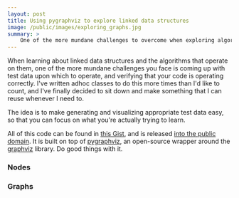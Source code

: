 ```yaml
---
layout: post
title: Using pygraphviz to explore linked data structures
image: /public/images/exploring_graphs.jpg
summary: >
    One of the more mundane challenges to overcome when exploring algorithms on linked data structures is coming up with test data upon which to test your implementations. I've done this enough that I wanted to create a set of generalized classes this easier.
---
```


When learning about linked data structures and the algorithms that operate on them, one of the more mundane challenges you face is coming up with test data upon which to operate, and verifying that your code is operating correctly. I've written adhoc classes to do this more times than I'd like to count, and I've finally decided to sit down and make something that I can reuse whenever I need to.

The idea is to make generating and visualizing appropriate test data easy, so that you can focus on what you're actually trying to learn.

All of this code can be found in [this Gist](), and is released [into the public domain](http://creativecommons.org/publicdomain/zero/1.0/). It is built on top of [pygraphviz](http://pygraphviz.github.io/), an open-source wrapper around the [graphviz](http://www.graphviz.org/) library. Do good things with it.

### Nodes

### Graphs

